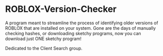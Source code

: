 # ROBLOX-Version-Checker

A program meant to streamline the process of identifying older versions of ROBLOX that
are installed on your system. Gone are the days of manually checking hashes, or downloading
sketchy programs, now you can download just ONE sketchy program!

Dedicated to the Client Search group.
